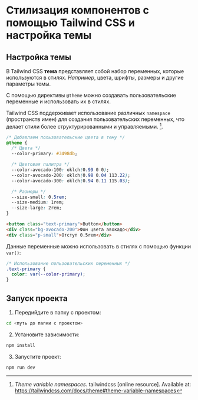 # Стилизация компонентов с помощью Tailwind CSS и настройка темы

## Настройка темы

В Tailwind CSS **тема** представляет собой набор переменных, которые используются в
стилях. _Например_, цвета, шрифты, размеры и другие параметры темы.

С помощью директивы `@theme` можно создавать пользовательские переменные и использовать их в стилях.

Tailwind CSS поддерживает использование различных `namespace` (пространств имен) для создания пользовательских переменных, что делает стили более структурированными и управляемыми. [^7].

```css
/* Добавляем пользовательские цвета в тему */
@theme {
  /* Цвета */
  --color-primary: #3498db;

  /* Цветовая палитра */
  --color-avocado-100: oklch(0.99 0 0);
  --color-avocado-200: oklch(0.98 0.04 113.22);
  --color-avocado-300: oklch(0.94 0.11 115.03);

  /* Размеры */
  --size-small: 0.5rem;
  --size-medium: 1rem;
  --size-large: 2rem;
}
```

```html
<button class="text-primary">Button</button>
<div class="bg-avocado-200">Фон цвета авокадо</div>
<div class="p-small">Отступ 0.5rem</div>
```

Данные переменные можно использовать в стилях с помощью функции `var()`:

```css
/* Использование пользовательских переменных */
.text-primary {
  color: var(--color-primary);
}
```

## Запуск проекта

1. Передийдите в папку с проектом:

```bash
cd <путь до папки с проектом>
```

2. Установите зависимости:

```bash
npm install
```

3. Запустите проект:

```bash
npm run dev
```

[^7]: _Theme variable namespaces_. tailwindcss [online resource]. Available at: https://tailwindcss.com/docs/theme#theme-variable-namespaces
